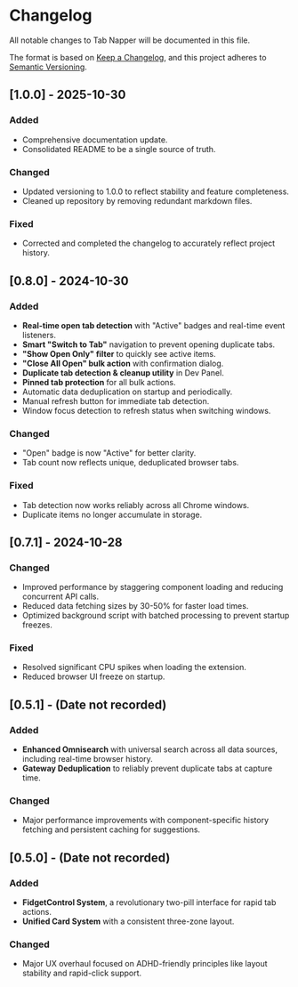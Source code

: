 # Changelog

All notable changes to Tab Napper will be documented in this file.

The format is based on [Keep a Changelog](https://keepachangelog.com/en/1.0.0/),
and this project adheres to [Semantic Versioning](https://semver.org/spec/v2.0.0.html).

## [1.0.0] - 2025-10-30

### Added
- Comprehensive documentation update.
- Consolidated README to be a single source of truth.

### Changed
- Updated versioning to 1.0.0 to reflect stability and feature completeness.
- Cleaned up repository by removing redundant markdown files.

### Fixed
- Corrected and completed the changelog to accurately reflect project history.

## [0.8.0] - 2024-10-30

### Added
- **Real-time open tab detection** with "Active" badges and real-time event listeners.
- **Smart "Switch to Tab"** navigation to prevent opening duplicate tabs.
- **"Show Open Only" filter** to quickly see active items.
- **"Close All Open" bulk action** with confirmation dialog.
- **Duplicate tab detection & cleanup utility** in Dev Panel.
- **Pinned tab protection** for all bulk actions.
- Automatic data deduplication on startup and periodically.
- Manual refresh button for immediate tab detection.
- Window focus detection to refresh status when switching windows.

### Changed
- "Open" badge is now "Active" for better clarity.
- Tab count now reflects unique, deduplicated browser tabs.

### Fixed
- Tab detection now works reliably across all Chrome windows.
- Duplicate items no longer accumulate in storage.

## [0.7.1] - 2024-10-28

### Changed
- Improved performance by staggering component loading and reducing concurrent API calls.
- Reduced data fetching sizes by 30-50% for faster load times.
- Optimized background script with batched processing to prevent startup freezes.

### Fixed
- Resolved significant CPU spikes when loading the extension.
- Reduced browser UI freeze on startup.

## [0.5.1] - (Date not recorded)

### Added
- **Enhanced Omnisearch** with universal search across all data sources, including real-time browser history.
- **Gateway Deduplication** to reliably prevent duplicate tabs at capture time.

### Changed
- Major performance improvements with component-specific history fetching and persistent caching for suggestions.

## [0.5.0] - (Date not recorded)

### Added
- **FidgetControl System**, a revolutionary two-pill interface for rapid tab actions.
- **Unified Card System** with a consistent three-zone layout.

### Changed
- Major UX overhaul focused on ADHD-friendly principles like layout stability and rapid-click support.
